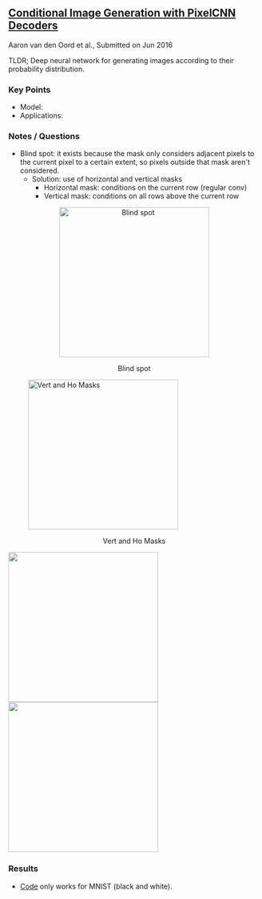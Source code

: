 ## [Conditional Image Generation with PixelCNN Decoders](https://arxiv.org/abs/1606.05328)
Aaron van den Oord et al., Submitted on Jun 2016

TLDR; Deep neural network for generating images according to their probability distribution.

### Key Points
* Model: 
* Applications:


### Notes / Questions
* Blind spot: it exists because the mask only considers adjacent pixels to the current pixel to a certain extent, so pixels outside that mask aren't considered.
   * Solution: use of horizontal and vertical masks
      * Horizontal mask: conditions on the current row (regular conv)
      * Vertical mask: conditions on all rows above the current row

<figure>
<p align="center">
<img src="https://github.com/gcunhase/PaperNotes/blob/master/notes/imgs/pixelcnn_blind_spot.png" width="300" alt="Blind spot">
<figcaption><p align="center">Blind spot</p></figcaption>
<img src="https://github.com/gcunhase/PaperNotes/blob/master/notes/imgs/pixelcnn_vert_ho_masks.png" width="300" alt="Vert and Ho Masks">
<figcaption><p align="center">Vert and Ho Masks</p></figcaption>
</p>
</figure>

<img src="https://github.com/gcunhase/PaperNotes/blob/master/notes/imgs/pixelcnn_blind_spot.png" width="300"/> <img src="https://github.com/gcunhase/PaperNotes/blob/master/notes/imgs/pixelcnn_blind_spot.png" width="300"/> 

### Results
* [Code](https://github.com/anantzoid/Conditional-PixelCNN-decoder) only works for MNIST (black and white).
